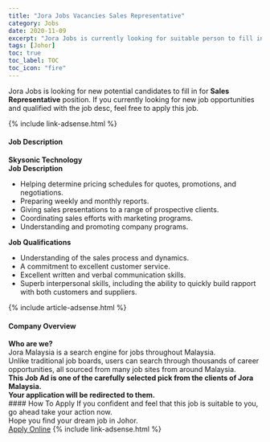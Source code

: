 ```yaml
---
title: "Jora Jobs Vacancies Sales Representative" 
category: Jobs 
date: 2020-11-09 
excerpt: "Jora Jobs is currently looking for suitable person to fill in the Sales Representative which positioned at Johor" 
tags: [Johor] 
toc: true 
toc_label: TOC 
toc_icon: "fire" 
--- 
```


<p>Jora Jobs is looking for new potential candidates to fill in for <b>Sales Representative</b> position. If you currently looking for new job opportunities and qualified with the job desc, feel free to apply this job.
</p>{% include link-adsense.html %} 
<div><div><div><h4>Job Description</h4></div></div><div><div><span><div><div><strong>Skysonic Technology</strong></div><div><div><strong>Job Description</strong></div><ul><li>Helping determine pricing schedules for quotes, promotions, and negotiations.</li><li>Preparing weekly and monthly reports.</li><li>Giving sales presentations to a range of prospective clients.</li><li>Coordinating sales efforts with marketing programs.</li><li>Understanding and promoting company programs.</li></ul><div><div><strong>Job Qualifications</strong></div><ul><li>Understanding of the sales process and dynamics.</li><li>A commitment to excellent customer service.</li><li>Excellent written and verbal communication skills.</li><li>Superb interpersonal skills, including the ability to quickly build rapport with both customers and suppliers.</li></ul></div></div></div></span></div></div></div> 
{% include article-adsense.html %} 
<div><div><div><h4>Company Overview</h4></div></div><div><div><span><div><div>
<strong>Who are we?</strong></div>
<div>
	Jora Malaysia is a search engine for jobs throughout Malaysia.<br>
	Unlike traditional job boards, users can search through thousands of career opportunities, all sourced from many job sites from around Malaysia.&#160;</div>
<div>
<div>
<strong>This Job Ad is one of the carefully selected pick from the clients of Jora Malaysia.</strong></div>
<div>
<strong>Your application will be redirected to them.</strong></div>
</div></div></span></div></div></div> 
#### How To Apply 
If you confident and feel that this job is suitable to you, go ahead take your action now. <br/> 
Hope you find your dream job in Johor. <br/> 
<a href="https://www.jobstreet.com.my/en/job/sales-representative-4420672?jobId=jobstreet-my-job-4420672&sectionRank=19&token=0~2bed4812-3996-414d-8fa9-a2ae19be0146&fr=SRP%20View%20In%20New%20Ta" class="btn btn--info" target="_blank" rel="nofollow noopenner">Apply Online</a> 
{% include link-adsense.html %} 